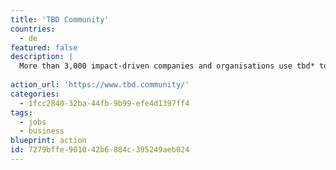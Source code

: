 ```yaml
---
title: 'TBD Community'
countries:
  - de
featured: false
description: |
  More than 3,000 impact-driven companies and organisations use tbd* to look for new team members, in English and German but many of the jobs are in Germany.
  
action_url: 'https://www.tbd.community/'
categories:
  - 1fcc2840-32ba-44fb-9b99-efe4d1397ff4
tags:
  - jobs
  - business
blueprint: action
id: 7279bffe-9010-42b6-884c-395249aeb024
---
```

